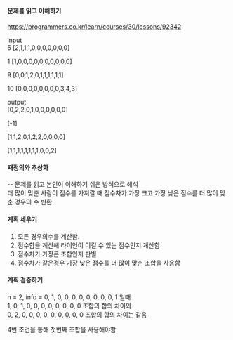 #### 문제를 읽고 이해하기
https://programmers.co.kr/learn/courses/30/lessons/92342

input  
5	[2,1,1,1,0,0,0,0,0,0,0]

1	[1,0,0,0,0,0,0,0,0,0,0]

9	[0,0,1,2,0,1,1,1,1,1,1]

10	[0,0,0,0,0,0,0,0,3,4,3]

output  
[0,2,2,0,1,0,0,0,0,0,0]

[-1]

[1,1,2,0,1,2,2,0,0,0,0]

[1,1,1,1,1,1,1,1,0,0,2]


#### 재정의와 추상화<br>
-- 문제를 읽고 본인이 이해하기 쉬운 방식으로 해석<br>
더 많이 맞춘 사람이 점수를 가져갈 때 점수차가 가장 크고 가장 낮은 점수를 더 많이 맞춘 경우의 수 반환 

#### 계획 세우기<br>
1. 모든 경우의수를 계산함.
2. 점수합을 계산해 라이언이 이길 수 있는 점수인지 계산함
3. 점수차가 가장큰 조합인지 판별
4. 점수차가 같은경우 가장 낮은 점수를 더 많이 맞춘 조합을 사용함

#### 계획 검증하기
n = 2, info = 0, 1, 0, 0, 0, 0, 0, 0, 0, 0, 1 일때  
1, 0, 1, 0, 0, 0, 0, 0, 0, 0, 0 조합의 합의 차이와  
0, 2, 0, 0, 0, 0, 0, 0, 0, 0, 0 조합의 합의 차이는 같음

4번 조건을 통해 첫번째 조합을 사용해야함